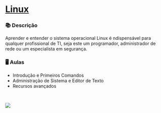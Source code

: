 # [Linux](https://on.fiap.com.br/index.php)

### 📚  Descrição

Aprender e entender o sistema operacional Linux é  ndispensável para qualquer profissional de TI, seja este um programador, administrador de rede ou um especialista em segurança.

### 🖥️  Aulas

- Introdução e Primeiros Comandos    	   	   
- Administração de Sistema e Editor de Texto    	   	   
- Recursos avançados

&nbsp;


<a href="https://www.linkedin.com/in/claudia-nogueira-dos-anjos-b71726215/" target="_blank">
        <img src="https://img.shields.io/badge/claudiaanjos-%230077B5.svg?&style=for-the-badge&logo=linkedin&logoColor=white&link=mailto:https://www.linkedin.com/in/claudia-nogueira-dos-anjos-093407180/">
</a>

